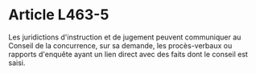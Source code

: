 # Article L463-5

Les juridictions d'instruction et de jugement peuvent communiquer au Conseil de la concurrence, sur sa demande, les procès-verbaux ou rapports d'enquête ayant un lien direct avec des faits dont le conseil est saisi.
